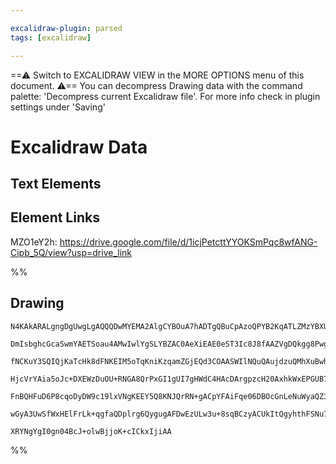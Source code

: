 ```yaml
---

excalidraw-plugin: parsed
tags: [excalidraw]

---
```

==⚠  Switch to EXCALIDRAW VIEW in the MORE OPTIONS menu of this document. ⚠== You can decompress Drawing data with the command palette: 'Decompress current Excalidraw file'. For more info check in plugin settings under 'Saving'


# Excalidraw Data

## Text Elements
## Element Links
MZO1eY2h: https://drive.google.com/file/d/1icjPetcttYYOKSmPqc8wfANG-Cipb_5Q/view?usp=drive_link

%%
## Drawing
```compressed-json
N4KAkARALgngDgUwgLgAQQQDwMYEMA2AlgCYBOuA7hADTgQBuCpAzoQPYB2KqATLZMzYBXUtiRoIACyhQ4zZAHoFAc0JRJQgEYA6bGwC2CgF7N6hbEcK4OCtptbErHALRY8RMpWdx8Q1TdIEfARcZgRmBShcZQUebQBGeISaOiCEfQQOKGZuAG1wMFAwYuh4cXR0zQRiYlxNYJTiyEYWdi40eIBOTv4SltZOADlOMW54gHZxgGYABinxmZnx3shC

DmIsbghcGcaSwmYAETSoau4AMwIwlYgSLYBZAC0AeXiEAE0eST3Ic8J8fAAZVgDQkgg8PwgzCgpDYAGsEAB1Ejqbh8AoCGHwhDAmCg9Dgu43WF+SQccI5Do3NhwXDYNQwMaLG7WZT4mY3TDcZwAVgALDyEgA2PnxfmTHk8+ZCm6MtDOeIADj52k6QqFUymPJmop5QvifMVN2hsIRAGE2Pg2KQtgBiN4OpA3TR0uHKEnrC1Wm0SGHWZi0wJZSEUFH

fNCKuY3SQIQjKaTcHk8dFNKEIM5oTqKniKzqamZGjEQd3COAASWIlNQuQAujdzuQMhXuBwhADicJ1uTmFWiqnYIhuFMMQBfZ2d4gAUWCGSyVdrNyEcFqp2IY3G4qmnR53W1MqLRA4cK20lk8iUZEIjG0yjYbDZCF0BgUf2CCmICni5gAVgAFBBQNgMjvO8zwANKAvov4AI7YIqFDnAAgoMADizhmoQcCaAA+jyACKChmAgFAAPxCAGAC8l6MNhh7

HjcVrYAia5oJc+DXEWzDuOU+RNGA8QrPxGI1gUI7gHWdC4HAcDArgpzcH20AxhkWxEPGUB7AwhDEQAQq6JZCJ6lrWna5xmeZmnYCIQZQGWpz6MCpoIF6JkSPaCCOpZ1mZLZ9l6UxBlGd6Wx+hwAa4DZXmkDZdnpAAYv8QIguUUKWkSBQQFZ0U+bFDlYgiyLEKiaAppAWUxfZjnYri+KpRCvSZd5WS5QASsI8bdlWAkZeVOX2c8tL0rATIcj1TW+f

FnBQHFuD6P8cqoDyDW9c19lxVNgKEEY5Q8KNJQrRN+gACpYFAiFqe06DBOcGnLeNuWyaQZ3RWwFAxrgLGoK27Zjdlq3pJO6yIS9b0hJ92wg1FFXpMDsIUEdZRbB6a4NVxsIAgAGomQqdNoWo5sm4x8sTnQzPuJRo5a+DvImebaIsPIbokiSKnqfINUYd76ApRb0AQQjlDMqqKvEWrxKJd1/YdbWGcQnVIxOmnuiQm3bWie2QMrxDAggcCJg1Wv3G

wGyA3UwSfWxHElFrLk+qgfaQDplrg6QygugAFDwEzULw3u+8sqBCzyACUkItQgyhthFSNu7gnuzD7PAJ7wydB6HEu/TZVUIgNUBtFW334A1DazQg4frEwazKDzqaZGbGaoDCAs3NgRB62gTcIDcHCl9wnfUkIUCHuUncZyUdjfggQHMICPdwEbJs9/UDeW13GV0nnjBHXe+A1yUA4pWEwRAW0kJWdCBgI4OaCFwxbBMSvVxr6m+ChGdJ9bzvLZtk

XRYNgYgI0gn04BcJ+olwBjjoK+cICkxIjiAA
```
%%